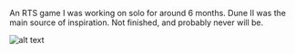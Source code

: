 An RTS game I was working on solo for around 6 months. Dune II was the main source of inspiration. Not finished, and probably never will be.

![alt text](https://github.com/Melanol/planet_eleven/blob/master/demos/2.gif "demo")
